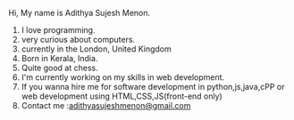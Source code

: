 Hi, My name is Adithya Sujesh Menon.
1) I love programming.
2) very curious about computers.
3) currently in the London, United Kingdom
4) Born in Kerala, India.
5) Quite good at chess. 
6) I'm currently working on my skills in web development.
7) If you wanna hire me for software development in python,js,java,cPP or web development using HTML,CSS,JS(front-end only) 
8) Contact me :adithyasujeshmenon@gmail.com
